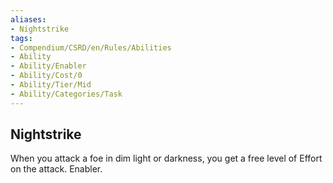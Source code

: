 ```yaml
---
aliases:
- Nightstrike
tags:
- Compendium/CSRD/en/Rules/Abilities
- Ability
- Ability/Enabler
- Ability/Cost/0
- Ability/Tier/Mid
- Ability/Categories/Task
---
```


  
## Nightstrike  
When you attack a foe in dim light or darkness, you get a free level of Effort on the attack. Enabler.